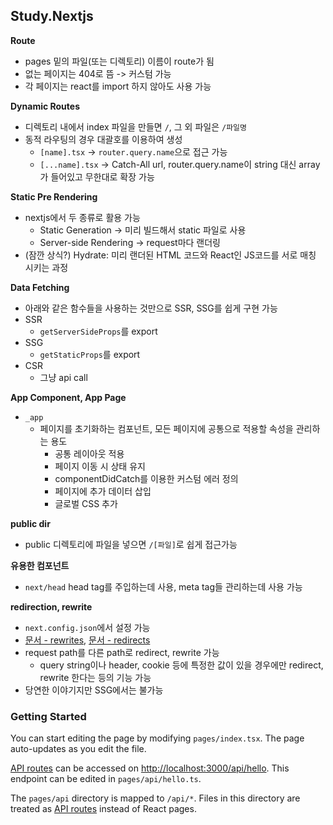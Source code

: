 ## Study.Nextjs

**Route**
- pages 밑의 파일(또는 디렉토리) 이름이 route가 됨
- 없는 페이지는 404로 뜸 -> 커스텀 가능
- 각 페이지는 react를 import 하지 않아도 사용 가능

**Dynamic Routes**
- 디렉토리 내에서 index 파일을 만들면 `/`, 그 외 파일은 `/파일명`
- 동적 라우팅의 경우 대괄호를 이용하여 생성
  - `[name].tsx` -> `router.query.name`으로 접근 가능
  - `[...name].tsx` -> Catch-All url, router.query.name이 string 대신 array가 들어있고 무한대로 확장 가능

**Static Pre Rendering**
- nextjs에서 두 종류로 활용 가능
  - Static Generation -> 미리 빌드해서 static 파일로 사용
  - Server-side Rendering -> request마다 랜더링
- (잠깐 상식?) Hydrate: 미리 랜더된 HTML 코드와 React인 JS코드를 서로 매칭 시키는 과정

**Data Fetching**
- 아래와 같은 함수들을 사용하는 것만으로 SSR, SSG를 쉽게 구현 가능
- SSR
  - `getServerSideProps`를 export
- SSG
  - `getStaticProps`를 export
- CSR
  - 그냥 api call

**App Component, App Page**
- `_app`
  - 페이지를 초기화하는 컴포넌트, 모든 페이지에 공통으로 적용할 속성을 관리하는 용도
    - 공통 레이아웃 적용
    - 페이지 이동 시 상태 유지
    - componentDidCatch를 이용한 커스텀 에러 정의
    - 페이지에 추가 데이터 삽입
    - 글로벌 CSS 추가

**public dir**
- public 디렉토리에 파일을 넣으면 `/[파일]`로 쉽게 접근가능

**유용한 컴포넌트**
- `next/head` head tag를 주입하는데 사용, meta tag들 관리하는데 사용 가능

**redirection, rewrite**
- `next.config.json`에서 설정 가능
- [문서 - rewrites](https://nextjs.org/docs/api-reference/next.config.js/rewrites), [문서 - redirects](https://nextjs.org/docs/api-reference/next.config.js/redirects)
- request path를 다른 path로 redirect, rewrite 가능 
  - query string이나 header, cookie 등에 특정한 값이 있을 경우에만 redirect, rewrite 한다는 등의 기능 가능
- 당연한 이야기지만 SSG에서는 불가능

### Getting Started

You can start editing the page by modifying `pages/index.tsx`. The page auto-updates as you edit the file.

[API routes](https://nextjs.org/docs/api-routes/introduction) can be accessed on [http://localhost:3000/api/hello](http://localhost:3000/api/hello). This endpoint can be edited in `pages/api/hello.ts`.

The `pages/api` directory is mapped to `/api/*`. Files in this directory are treated as [API routes](https://nextjs.org/docs/api-routes/introduction) instead of React pages.
